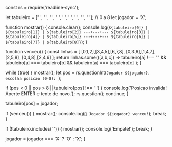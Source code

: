const rs = require('readline-sync');

let tabuleiro = [' ', ' ', ' ', ' ', ' ', ' ', ' ', ' ', ' ']; // 0 a 8
let jogador = 'X';

function mostrar() {
  console.clear();
  console.log(`
   ${tabuleiro[0]} | ${tabuleiro[1]} | ${tabuleiro[2]}
  ---+---+---
   ${tabuleiro[3]} | ${tabuleiro[4]} | ${tabuleiro[5]}
  ---+---+---
   ${tabuleiro[6]} | ${tabuleiro[7]} | ${tabuleiro[8]}
  `);
}

function venceu() {
  const linhas = [
    [0,1,2],[3,4,5],[6,7,8],
    [0,3,6],[1,4,7],[2,5,8],
    [0,4,8],[2,4,6]
  ];
  return linhas.some(([a,b,c]) =>
    tabuleiro[a] !== ' ' &&
    tabuleiro[a] === tabuleiro[b] &&
    tabuleiro[a] === tabuleiro[c]
  );
}

while (true) {
  mostrar();
  let pos = rs.questionInt(`Jogador ${jogador}, escolha posicao (0-8): `);

  if (pos < 0 || pos > 8 || tabuleiro[pos] !== ' ') {
    console.log('Posicao invalida! Aperte ENTER e tente de novo.');
    rs.question();
    continue;
  }

  tabuleiro[pos] = jogador;

  if (venceu()) {
    mostrar();
    console.log(`🎉 Jogador ${jogador} venceu!`);
    break;
  }

  if (!tabuleiro.includes(' ')) {
    mostrar();
    console.log('Empate!');
    break;
  }

  jogador = jogador === 'X' ? 'O' : 'X';
}
